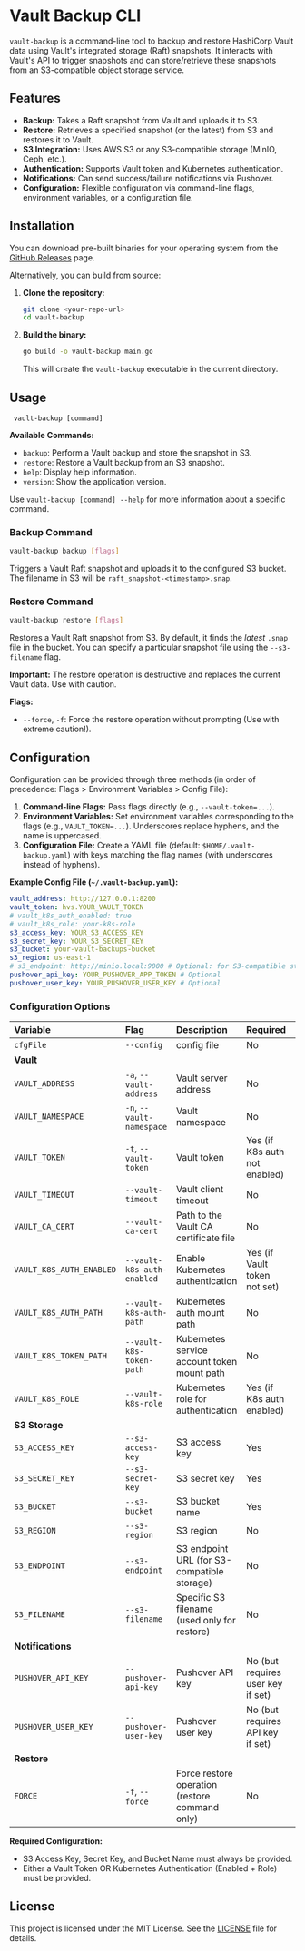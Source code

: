# Vault Backup CLI

`vault-backup` is a command-line tool to backup and restore HashiCorp Vault data using Vault's integrated storage (Raft) snapshots. It interacts with Vault's API to trigger snapshots and can store/retrieve these snapshots from an S3-compatible object storage service.

## Features

*   **Backup:** Takes a Raft snapshot from Vault and uploads it to S3.
*   **Restore:** Retrieves a specified snapshot (or the latest) from S3 and restores it to Vault.
*   **S3 Integration:** Uses AWS S3 or any S3-compatible storage (MinIO, Ceph, etc.).
*   **Authentication:** Supports Vault token and Kubernetes authentication.
*   **Notifications:** Can send success/failure notifications via Pushover.
*   **Configuration:** Flexible configuration via command-line flags, environment variables, or a configuration file.

## Installation

You can download pre-built binaries for your operating system from the [GitHub Releases](https://github.com/d4rkfella/vault-backup/releases/) page.

Alternatively, you can build from source:

1.  **Clone the repository:**
    ```bash
    git clone <your-repo-url>
    cd vault-backup
    ```
2.  **Build the binary:**
    ```bash
    go build -o vault-backup main.go
    ```
    This will create the `vault-backup` executable in the current directory.

## Usage

```
 vault-backup [command]
```

**Available Commands:**

*   `backup`: Perform a Vault backup and store the snapshot in S3.
*   `restore`: Restore a Vault backup from an S3 snapshot.
*   `help`: Display help information.
*   `version`: Show the application version.

Use `vault-backup [command] --help` for more information about a specific command.

### Backup Command

```bash
vault-backup backup [flags]
```

Triggers a Vault Raft snapshot and uploads it to the configured S3 bucket. The filename in S3 will be `raft_snapshot-<timestamp>.snap`.

### Restore Command

```bash
vault-backup restore [flags]
```

Restores a Vault Raft snapshot from S3. By default, it finds the *latest* `.snap` file in the bucket. You can specify a particular snapshot file using the `--s3-filename` flag.

**Important:** The restore operation is destructive and replaces the current Vault data. Use with caution.

**Flags:**

*   `--force`, `-f`: Force the restore operation without prompting (Use with extreme caution!).

## Configuration

Configuration can be provided through three methods (in order of precedence: Flags > Environment Variables > Config File):

1.  **Command-line Flags:** Pass flags directly (e.g., `--vault-token=...`).
2.  **Environment Variables:** Set environment variables corresponding to the flags (e.g., `VAULT_TOKEN=...`). Underscores replace hyphens, and the name is uppercased.
3.  **Configuration File:** Create a YAML file (default: `$HOME/.vault-backup.yaml`) with keys matching the flag names (with underscores instead of hyphens).

**Example Config File (`~/.vault-backup.yaml`):**

```yaml
vault_address: http://127.0.0.1:8200
vault_token: hvs.YOUR_VAULT_TOKEN
# vault_k8s_auth_enabled: true
# vault_k8s_role: your-k8s-role
s3_access_key: YOUR_S3_ACCESS_KEY
s3_secret_key: YOUR_S3_SECRET_KEY
s3_bucket: your-vault-backups-bucket
s3_region: us-east-1
# s3_endpoint: http://minio.local:9000 # Optional: for S3-compatible storage
pushover_api_key: YOUR_PUSHOVER_APP_TOKEN # Optional
pushover_user_key: YOUR_PUSHOVER_USER_KEY # Optional
```

### Configuration Options

| Variable          | Flag                           | Description                                           | Required                               | Default                                                 |
| :---------------- | :----------------------------- | :---------------------------------------------------- | :------------------------------------- | :------------------------------------------------------ |
| `cfgFile`         | `--config`                     | config file                                           | No                                     | `$HOME/.vault-backup.yaml`                              |
| **Vault**         |                                |                                                       |                                        |                                                         |
| `VAULT_ADDRESS`       | `-a`, `--vault-address`        | Vault server address                                  | No                                     | `http://localhost:8200`                                 |
| `VAULT_NAMESPACE`  | `-n`, `--vault-namespace`      | Vault namespace                                       | No                                     | `""`                                                    |
| `VAULT_TOKEN`      | `-t`, `--vault-token`          | Vault token                                           | Yes (if K8s auth not enabled)          | `""`                                                    |
| `VAULT_TIMEOUT`    | `--vault-timeout`              | Vault client timeout                                  | No                                     | `30s`                                                   |
| `VAULT_CA_CERT`     | `--vault-ca-cert`              | Path to the Vault CA certificate file                 | No                                     | `""`                                                    |
| `VAULT_K8S_AUTH_ENABLED`  | `--vault-k8s-auth-enabled`     | Enable Kubernetes authentication                      | Yes (if Vault token not set)           | `false`                                                 |
| `VAULT_K8S_AUTH_PATH`     | `--vault-k8s-auth-path`        | Kubernetes auth mount path                            | No                                     | `kubernetes`                                            |
| `VAULT_K8S_TOKEN_PATH`    | `--vault-k8s-token-path`       | Kubernetes service account token mount path           | No                                     | `/var/run/secrets/kubernetes.io/serviceaccount/token` |
| `VAULT_K8S_ROLE`         | `--vault-k8s-role`             | Kubernetes role for authentication                    | Yes (if K8s auth enabled)              | `""`                                                    |
| **S3 Storage**    |                                |                                                       |                                        |                                                         |
| `S3_ACCESS_KEY`     | `--s3-access-key`              | S3 access key                                         | Yes                                    | `""`                                                    |
| `S3_SECRET_KEY`     | `--s3-secret-key`              | S3 secret key                                         | Yes                                    | `""`                                                    |
| `S3_BUCKET`        | `--s3-bucket`                  | S3 bucket name                                        | Yes                                    | `""`                                                    |
| `S3_REGION`        | `--s3-region`                  | S3 region                                             | No                                     | `us-east-1`                                             |
| `S3_ENDPOINT`      | `--s3-endpoint`                | S3 endpoint URL (for S3-compatible storage)           | No                                     | `""`                                                    |
| `S3_FILENAME`      | `--s3-filename`                | Specific S3 filename (used only for restore)          | No                                     | `""`                                                    |
| **Notifications** |                                |                                                       |                                        |                                                         |
| `PUSHOVER_API_KEY`  | `--pushover-api-key`           | Pushover API key                                      | No (but requires user key if set)    | `""`                                                    |
| `PUSHOVER_USER_KEY` | `--pushover-user-key`          | Pushover user key                                     | No (but requires API key if set)     | `""`                                                    |
| **Restore**       |                                |                                                       |                                        |                                                         |
| `FORCE`    | `-f`, `--force`                | Force restore operation (restore command only)        | No                                     | `false`                                                 |

**Required Configuration:**

*   S3 Access Key, Secret Key, and Bucket Name must always be provided.
*   Either a Vault Token OR Kubernetes Authentication (Enabled + Role) must be provided.

## License

This project is licensed under the MIT License. See the [LICENSE](LICENSE) file for details.
